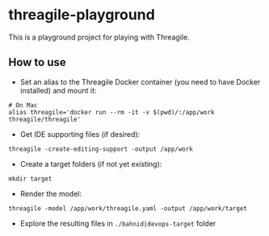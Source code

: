 # threagile-playground
This is a playground project for playing with Threagile.

## How to use 

- Set an alias to the Threagile Docker container (you need to have Docker installed) and mount it:

```console
# On Mac
alias threagile='docker run --rm -it -v $(pwd)/:/app/work threagile/threagile'
```

- Get IDE supporting files (if desired):

```console
threagile -create-editing-support -output /app/work
```

-  Create a target folders (if not yet existing):

```console
mkdir target
```

- Render the model:

```console
threagile -model /app/work/threagile.yaml -output /app/work/target
```

- Explore the resulting files in `./bahnid|devops-target` folder